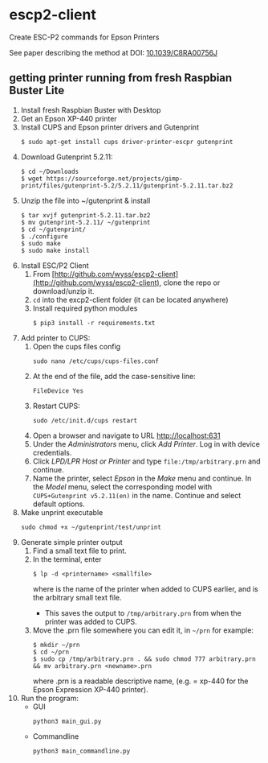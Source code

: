 # escp2-client
Create ESC-P2 commands for Epson Printers

See paper describing the method at DOI: [10.1039/C8RA00756J](https://pubs.rsc.org/en/content/articlelanding/2018/ra/c8ra00756j#!divAbstract)


## getting printer running from fresh Raspbian Buster Lite

1.  Install fresh Raspbian Buster with Desktop
2.  Get an Epson XP-440 printer
3.  Install CUPS and Epson printer drivers and Gutenprint
    ```shell
    $ sudo apt-get install cups driver-printer-escpr gutenprint
    ```
4.  Download Gutenprint 5.2.11:
    ```shell
    $ cd ~/Downloads
    $ wget https://sourceforge.net/projects/gimp-print/files/gutenprint-5.2/5.2.11/gutenprint-5.2.11.tar.bz2
    ```
5.  Unzip the file into ~/gutenprint & install
    ```shell
    $ tar xvjf gutenprint-5.2.11.tar.bz2
    $ mv gutenprint-5.2.11/ ~/gutenprint
    $ cd ~/gutenprint/
    $ ./configure
    $ sudo make
    $ sudo make install
    ```
6.  Install ESC/P2 Client
    1. From [http://github.com/wyss/escp2-client](http://github.com/wyss/escp2-client), clone the repo or download/unzip it.
    2. `cd` into the excp2-client folder (it can be located anywhere)
    3. Install required python modules
        ```shell
        $ pip3 install -r requirements.txt
        ```
7.  Add printer to CUPS:
    1. Open the cups files config
        ```shell
        sudo nano /etc/cups/cups-files.conf
        ```
    2. At the end of the file, add the case-sensitive line:
        ```shell
        FileDevice Yes
        ```
    3. Restart CUPS:
        ```shell
        sudo /etc/init.d/cups restart
        ```
    4. Open a browser and navigate to URL [http://localhost:631](http://localhost:631)
    5. Under the *Administrators* menu, click *Add Printer*. Log in with device credentials.
    6. Click *LPD/LPR Host or Printer* and type `file:/tmp/arbitrary.prn` and continue.  
    7. Name the printer, select *Epson* in the *Make* menu and continue. In the *Model* menu, select the corresponding model with `CUPS+Gutenprint v5.2.11(en)` in the name.  Continue and select default options.
7.  Make unprint executable
    ```shell
    sudo chmod +x ~/gutenprint/test/unprint
    ```
8.  Generate simple printer output
    1. Find a small text file to print.
    2. In the terminal, enter
       ```shell
       $ lp -d <printername> <smallfile>
       ```
       where <printername> is the name of the printer when added to CUPS earlier, and <smallfile> is the arbitrary small text file.
       -  This saves the output to `/tmp/arbitrary.prn` from when the printer was added to CUPS.
    3. Move the .prn file somewhere you can edit it, in `~/prn` for example:
       ```shell
       $ mkdir ~/prn
       $ cd ~/prn
       $ sudo cp /tmp/arbitrary.prn . && sudo chmod 777 arbitrary.prn && mv arbitrary.prn <newname>.prn
       ```
       where <newname>.prn is a readable descriptive name, (e.g. <newname> = xp-440 for the Epson Expression XP-440 printer).
8.  Run the program:
    - GUI
        ```shell
        python3 main_gui.py
        ```
    - Commandline
        ```shell
        python3 main_commandline.py
        ```
